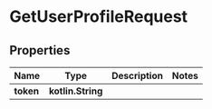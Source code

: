 
# GetUserProfileRequest

## Properties
| Name | Type | Description | Notes |
| ------------ | ------------- | ------------- | ------------- |
| **token** | **kotlin.String** |  |  |



